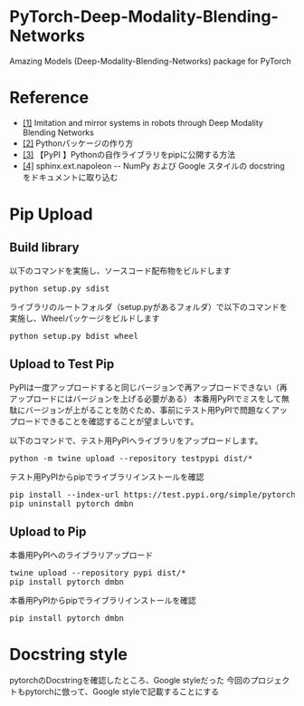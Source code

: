 # PyTorch-Deep-Modality-Blending-Networks
Amazing Models (Deep-Modality-Blending-Networks) package for PyTorch

# Reference

* [[1]](https://www.sciencedirect.com/science/article/pii/S0893608021004329?via%3Dihub) Imitation and mirror systems in robots through Deep Modality Blending Networks
* [[2]](https://qiita.com/studio_haneya/items/9aad8f9ede11e58b41a8) Pythonパッケージの作り方
* [[3]](https://qiita.com/c60evaporator/items/e1ecccab07a607487dcf) 【PyPI 】Pythonの自作ライブラリをpipに公開する方法
* [[4]](https://www.sphinx-doc.org/ja/master/usage/extensions/napoleon.html) sphinx.ext.napoleon -- NumPy および Google スタイルの docstring をドキュメントに取り込む

# Pip Upload
## Build library
以下のコマンドを実施し、ソースコード配布物をビルドします
<pre>
python setup.py sdist
</pre>

ライブラリのルートフォルダ（setup.pyがあるフォルダ）で以下のコマンドを実施し、Wheelパッケージをビルドします
<pre>
python setup.py bdist_wheel
</pre>

## Upload to Test Pip
PyPIは一度アップロードすると同じバージョンで再アップロードできない（再アップロードにはバージョンを上げる必要がある）
本番用PyPIでミスをして無駄にバージョンが上がることを防ぐため、事前にテスト用PyPIで問題なくアップロードできることを確認することが望ましいです。

以下のコマンドで、テスト用PyPIへライブラリをアップロードします。
<pre>
python -m twine upload --repository testpypi dist/*
</pre>

テスト用PyPIからpipでライブラリインストールを確認
<pre>
pip install --index-url https://test.pypi.org/simple/pytorch_dmbn
pip uninstall pytorch_dmbn
</pre>

## Upload to Pip
本番用PyPIへのライブラリアップロード
<pre>
twine upload --repository pypi dist/*
pip install pytorch_dmbn
</pre>

本番用PyPIからpipでライブラリインストールを確認
<pre>
pip install pytorch_dmbn
</pre>

# Docstring style
pytorchのDocstringを確認したところ、Google styleだった
今回のプロジェクトもpytorchに倣って、Google styleで記載することにする